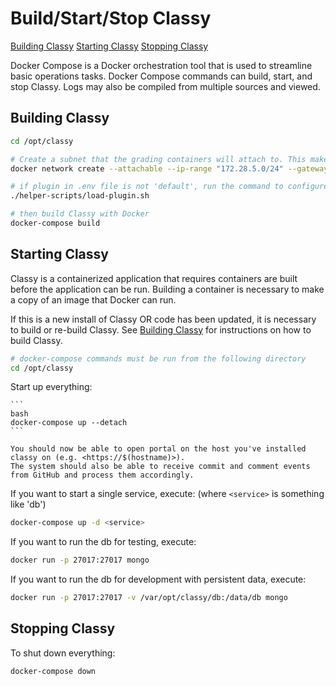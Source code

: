 # Build/Start/Stop Classy

[Building Classy](#building-classy)
[Starting Classy](#starting-classy)
[Stopping Classy](#stopping-classy)

Docker Compose is a Docker orchestration tool that is used to streamline basic operations tasks. Docker Compose commands can build, start, and stop Classy. Logs may also be compiled from multiple sources and viewed.

## Building Classy

```bash
cd /opt/classy

# Create a subnet that the grading containers will attach to. This makes it easier to set up firewall rules (above).
docker network create --attachable --ip-range "172.28.5.0/24" --gateway "172.28.5.254" --subnet "172.28.0.0/16" grading_net

# if plugin in .env file is not 'default', run the command to configure the new plugin
./helper-scripts/load-plugin.sh

# then build Classy with Docker
docker-compose build
```

## Starting Classy

Classy is a containerized application that requires containers are built before the application can be run. Building a container is necessary to make a copy of an image that Docker can run.

If this is a new install of Classy OR code has been updated, it is necessary to build or re-build Classy. See [Building Classy](#building-classy) for instructions on how to build Classy.

```bash
# docker-compose commands must be run from the following directory
cd /opt/classy
```

Start up everything:

    ```
    bash
    docker-compose up --detach
    ```

    You should now be able to open portal on the host you've installed classy on (e.g. <https://$(hostname)>).
    The system should also be able to receive commit and comment events from GitHub and process them accordingly.

If you want to start a single service, execute: (where `<service>` is something like 'db')
```bash
docker-compose up -d <service>
```

If you want to run the db for testing, execute:
```bash
docker run -p 27017:27017 mongo
```

If you want to run the db for development with persistent data, execute:
```bash
docker run -p 27017:27017 -v /var/opt/classy/db:/data/db mongo
```

## Stopping Classy

To shut down everything:

```bash
docker-compose down
```

